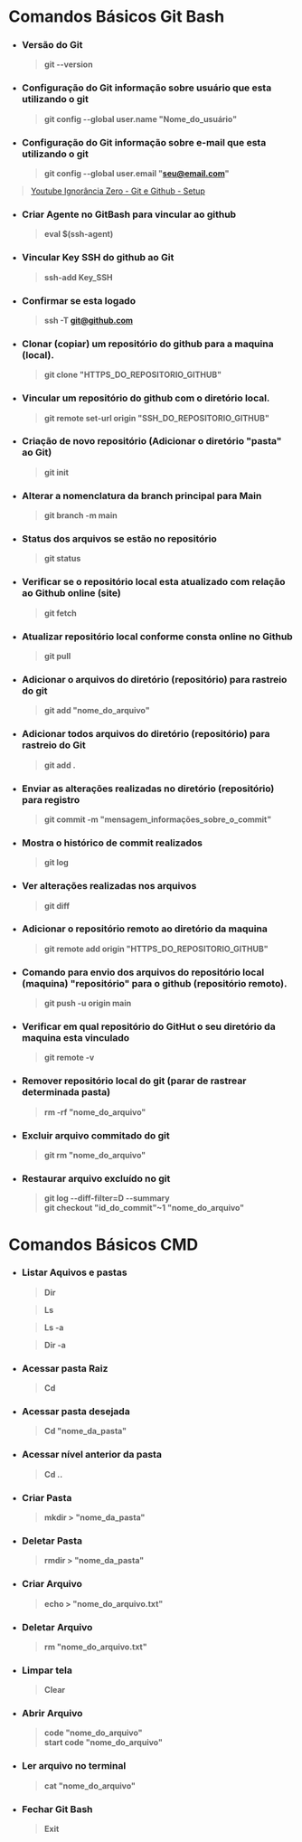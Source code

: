 # Comandos Básicos **Git Bash**  
* ### Versão do Git

    > **git --version**

* ### Configuração do Git informação sobre usuário que esta utilizando o git

    > **git config --global user.name "Nome_do_usuário"**

* ### Configuração do Git informação sobre e-mail que esta utilizando o git

    > **git config --global user.email "seu@email.com"**

> [Youtube Ignorância Zero - Git e Github - Setup](https://youtu.be/alxRKszfTck)

* ### Criar Agente no GitBash para vincular ao github

    > **eval $(ssh-agent)**

* ### Vincular Key SSH do github ao Git

    > **ssh-add Key_SSH**

* ### Confirmar se esta logado

    > **ssh -T git@github.com**

* ### Clonar (copiar) um repositório do github para a maquina (local).

    > **git clone "HTTPS_DO_REPOSITORIO_GITHUB"**

* ### Vincular um repositório do github com o diretório local.

    > **git remote set-url origin "SSH_DO_REPOSITORIO_GITHUB"**

* ### Criação de novo repositório (Adicionar o diretório "pasta" ao Git)

    > **git init**

* ### Alterar a nomenclatura da branch principal para Main

    > **git branch -m main**

* ### Status dos arquivos se estão no repositório

    > **git status**

* ### Verificar se o repositório local esta atualizado com relação ao Github online (site)

    > **git fetch**

* ### Atualizar repositório local conforme consta online no Github

    > **git pull**

* ### Adicionar o arquivos do diretório (repositório) para rastreio do git

    > **git add "nome_do_arquivo"**

* ### Adicionar todos arquivos do diretório (repositório) para rastreio do Git

    > **git add .**

* ### Enviar as alterações realizadas no diretório (repositório) para registro

    > **git commit -m "mensagem_informações_sobre_o_commit"**

* ### Mostra o histórico de commit realizados

    > **git log**

* ### Ver alterações realizadas nos arquivos

    > **git diff**

* ### Adicionar o repositório remoto ao diretório da maquina

    > **git remote add origin "HTTPS_DO_REPOSITORIO_GITHUB"**

* ### Comando para envio dos arquivos do repositório local (maquina) "repositório" para o github (repositório remoto).

    > **git push -u origin main**

* ### Verificar em qual repositório do GitHut o seu diretório da maquina esta vinculado

    > **git remote -v**

* ### Remover repositório local do git (parar de rastrear determinada pasta)

    > **rm -rf "nome_do_arquivo"**  

* ### Excluir arquivo commitado do git

    > **git rm "nome_do_arquivo"**  

* ### Restaurar arquivo excluído no git

    > **git log --diff-filter=D --summary**  
    > **git checkout "id_do_commit"~1 "nome_do_arquivo"**  

# Comandos Básicos **CMD**  
* ### Listar Aquivos e pastas

    > **Dir**  

    > **Ls**

    > **Ls -a**

    > **Dir -a**  

* ### Acessar pasta Raiz  

    > **Cd**

* ### Acessar pasta desejada  

    > **Cd "nome_da_pasta"**  

* ### Acessar nível anterior da pasta  

    > **Cd ..**  

* ### Criar Pasta  

    > **mkdir > "nome_da_pasta"**  

* ### Deletar Pasta  

    > **rmdir > "nome_da_pasta"**

* ### Criar Arquivo

    > **echo > "nome_do_arquivo.txt"**

* ### Deletar Arquivo

    > **rm "nome_do_arquivo.txt"**

* ### Limpar tela  

    > **Clear**  

* ### Abrir Arquivo  

    > **code "nome_do_arquivo"**  
    > **start code "nome_do_arquivo"** 

* ### Ler arquivo no terminal  

    > **cat "nome_do_arquivo"**  

* ### Fechar Git Bash  

    > **Exit**  